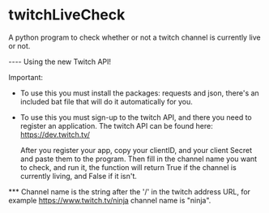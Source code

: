 # twitchLiveCheck
A python program to check whether or not a twitch channel is currently live or not.

---- Using the new Twitch API!

Important:
- To use this you must install the packages: requests and json, there's an included bat file that will do it automatically for you.
- To use this you must sign-up to the twitch API, and there you need to register an application.
  The twitch API can be found here: https://dev.twitch.tv/
  
  After you register your app, copy your clientID, and your client Secret and paste them to the program.
  Then fill in the channel name you want to check, and run it, the function will return True if the channel is currently living, and False if it isn't.
 
*** Channel name is the string after the '/' in the twitch address URL, for example https://www.twitch.tv/ninja channel name is "ninja".
